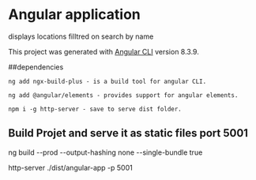 # Angular application 
displays locations filltred on search by name

This project was generated with [Angular CLI](https://github.com/angular/angular-cli) version 8.3.9.

##dependencies

    ng add ngx-build-plus - is a build tool for angular CLI.
    
    ng add @angular/elements - provides support for angular elements.
    
    npm i -g http-server - save to serve dist folder.

## Build Projet and serve it as static files  port 5001

ng build --prod --output-hashing none --single-bundle true

http-server ./dist/angular-app -p 5001  
